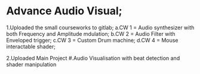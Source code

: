 # Advance Audio Visual;
1.Uploaded the small courseworks to gitlab;
a.CW 1 =  Audio synthesizer with both Frequency and Amplitude mdulation;
b.CW 2 =  Audio Filter with Enveloped trigger;
c.CW 3 =  Custom Drum machine;
d.CW 4 =  Mouse interactable shader;

2.Uploaded Main Project
#.Audio Visualisation with beat detection and shader manipulation
